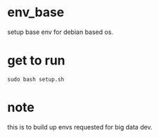# env_base
setup base env for debian based os.

# get to run
```
sudo bash setup.sh
```

# note
this is to build up envs requested for big data dev. 
